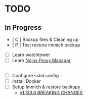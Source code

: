# TODO

## In Progress
* [ C ] Backup files & Cleaning up
* [ P ] Test restore immich backup
* [ ] Learn watchtower
* [ ] Learn [Nginx Proxy Manager](https://github.com/NginxProxyManager/nginx-proxy-manager)

##
* [ ] Configure sshd config
* [ ] Install Docker
* [ ] Setup Immich & restore backups
	- [v1.133.0 BREAKING CHANGES](https://github.com/immich-app/immich/releases/tag/v1.133.0)
